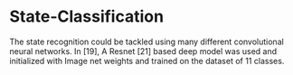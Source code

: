 # State-Classification
The state recognition could be tackled using many different convolutional neural networks. In  [19], A Resnet [21] based deep model was used and initialized with Image net weights and  trained on the dataset of 11 classes.
